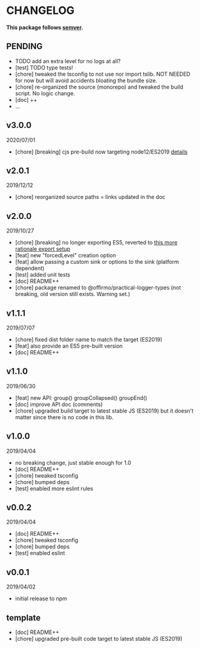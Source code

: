 # CHANGELOG
**This package follows [semver](https://semver.org/).**

## PENDING
* TODO add an extra level for no logs at all?
* [test] TODO type tests!
* [chore] tweaked the tsconfig to not use nor import tslib. NOT NEEDED for now but will avoid accidents bloating the bundle size.
* [chore] re-organized the source (monorepo) and tweaked the build script. No logic change.
* [doc] ++
* ...

## v3.0.0
2020/07/01
* [chore] [breaking] cjs pre-build now targeting node12/ES2019 [details](../../CONTRIBUTING/module-exports.md)

## v2.0.1
2019/12/12
* [chore] reorganized source paths = links updated in the doc

## v2.0.0
2019/10/27
* [chore] [breaking] no longer exporting ES5, reverted to [this more rationale export setup](../../CONTRIBUTING/module-exports.md)
* [feat] new "forcedLevel" creation option
* [feat] allow passing a custom sink or options to the sink (platform dependent)
* [test] added unit tests
* [doc] README++
* [chore] package renamed to @offirmo/practical-logger-types (not breaking, old version still exists. Warning set.)

## v1.1.1
2019/07/07
* [chore] fixed dist folder name to match the target (ES2019)
* [feat] also provide an ES5 pre-built version
* [doc] README++

## v1.1.0
2019/06/30
* [feat] new API: group() groupCollapsed() groupEnd()
* [doc] improve API doc (comments)
* [chore] upgraded build target to latest stable JS (ES2019)
  but it doesn't matter since there is no code in this lib.

## v1.0.0
2019/04/04
* no breaking change, just stable enough for 1.0
* [doc] README++
* [chore] tweaked tsconfig
* [chore] bumped deps
* [test] enabled more eslint rules

## v0.0.2
2019/04/04
* [doc] README++
* [chore] tweaked tsconfig
* [chore] bumped deps
* [test] enabled eslint

## v0.0.1
2019/04/02
* initial release to npm

## template
* [doc] README++
* [chore] upgraded pre-built code target to latest stable JS (ES2019)
